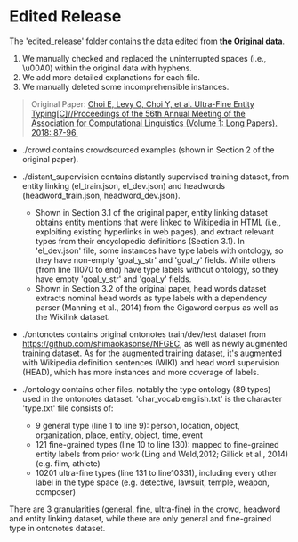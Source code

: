 # Edited Release

The 'edited_release' folder contains the data edited from [**the Original data**](https://www.cs.utexas.edu/~eunsol/html_pages/open_entity.html). 

1. We manually checked and replaced the uninterrupted spaces (i.e., \u00A0) within the original data with hyphens. 
2. We add more detailed explanations for each file.
3. We manually deleted some incomprehensible instances.

>Original Paper: [Choi E, Levy O, Choi Y, et al. Ultra-Fine Entity Typing[C]//Proceedings of the 56th Annual Meeting of the Association for Computational Linguistics (Volume 1: Long Papers). 2018: 87-96.](https://arxiv.org/abs/1807.04905)  

- ./crowd
contains crowdsourced examples (shown in Section 2 of the original paper).

- ./distant_supervision
contains distantly supervised training dataset, from entity linking (el_train.json, el_dev.json) and headwords 
(headword_train.json, headword_dev.json).
  - Shown in Section 3.1 of the original paper, entity linking dataset obtains entity mentions that were linked to Wikipedia
  in HTML (i.e., exploiting existing hyperlinks in web pages), and extract relevant types from their encyclopedic definitions
  (Section 3.1). In 'el_dev.json' file, some instances have type labels with ontology, so they have non-empty 'goal_y_str'
  and 'goal_y' fields. While others (from line 11070 to end) have type labels without ontology, so they have empty 'goal_y_str'
  and 'goal_y' fields.
  - Shown in Section 3.2 of the original paper, head words dataset extracts nominal head words as type labels with a dependency 
  parser (Manning et al., 2014) from the Gigaword corpus as well as the Wikilink dataset.

- ./ontonotes
contains original ontonotes train/dev/test dataset from https://github.com/shimaokasonse/NFGEC, as well as newly augmented
training dataset.  As for the augmented training dataset, it's augmented with Wikipedia definition sentences (WIKI) and
head word supervision (HEAD), which has more instances and more coverage of labels. 

- ./ontology
contains other files, notably the type ontology (89 types) used in the ontonotes dataset. 'char_vocab.english.txt' is 
the character  'type.txt' file consists of:
  - 9 general type (line 1 to line 9): person, location, object, organization, place, entity, object, time, event
  - 121 fine-grained types (line 10 to line 130): mapped to fine-grained entity labels from prior work (Ling and Weld,2012;
  Gillick et al., 2014) (e.g. film, athlete)
  - 10201 ultra-fine types (line 131 to line10331), including every other label in the type space (e.g. detective, lawsuit,
  temple, weapon, composer)

There are 3 granularities (general, fine, ultra-fine) in the crowd, headword and entity linking dataset, while there are
only general and fine-grained type in ontonotes dataset.